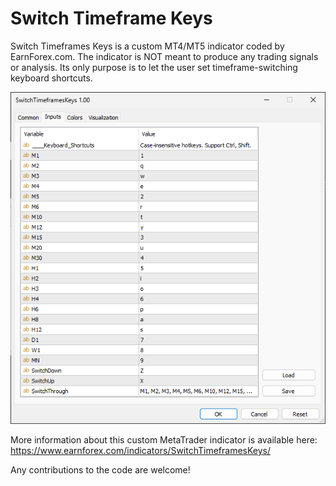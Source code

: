 # Switch Timeframe Keys

Switch Timeframes Keys is a custom MT4/MT5 indicator coded by EarnForex.com. The indicator is NOT meant to produce any trading signals or analysis. Its only purpose is to let the user set timeframe-switching keyboard shortcuts.

![Switch Timeframes Keys parameters in MT5](https://github.com/EarnForex/Switch-Timeframes-Keys/blob/main/switch-timeframes-keys.png)

More information about this custom MetaTrader indicator is available here: https://www.earnforex.com/indicators/SwitchTimeframesKeys/

Any contributions to the code are welcome!
